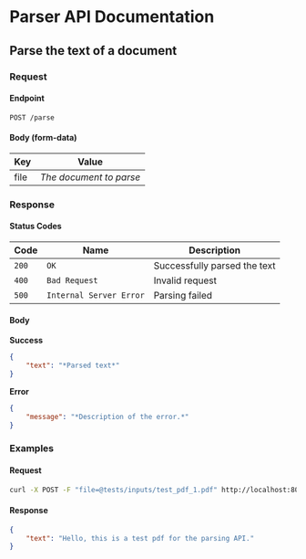 # Parser API Documentation

## Parse the text of a document

### Request

#### Endpoint

```http
POST /parse
```

#### Body (form-data)

| Key | Value |
|-|-|
| file | *The document to parse* |

### Response

#### Status Codes

| Code | Name |  Description |
|-|-|-|
| `200` | `OK` | Successfully parsed the text |
| `400` | `Bad Request` | Invalid request |
| `500` | `Internal Server Error` | Parsing failed |

#### Body

**Success**
```json
{
    "text": "*Parsed text*"
}
```

**Error**
```json
{
    "message": "*Description of the error.*"
}
```

### Examples

#### Request

```bash
curl -X POST -F "file=@tests/inputs/test_pdf_1.pdf" http://localhost:8080/parse
```

#### Response

```json
{
    "text": "Hello, this is a test pdf for the parsing API."
}
```